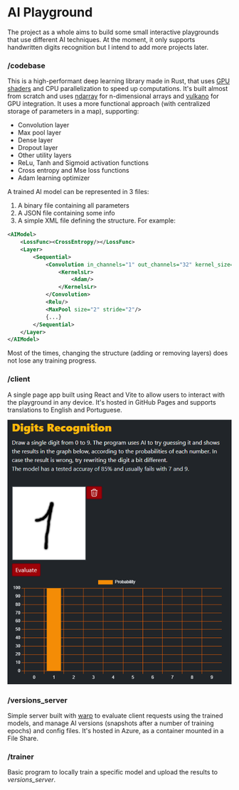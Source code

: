 # AI Playground

The project as a whole aims to build some small interactive playgrounds that use different AI techniques. At the moment,
it only supports handwritten digits recognition but I intend to add more projects later.

### /codebase

This is a high-performant deep learning library made in Rust, that
uses [GPU shaders](https://github.com/cau777/ai_playground/tree/master/codebase/src/gpu/shaders) and CPU parallelization
to speed up computations. It's built almost from scratch and uses [ndarray](https://github.com/rust-ndarray/ndarray) for
n-dimensional arrays and [vulkano](https://github.com/vulkano-rs/vulkano) for GPU integration. It uses a more functional
approach (with centralized storage of parameters in a map), supporting:

* Convolution layer
* Max pool layer
* Dense layer
* Dropout layer
* Other utility layers
* ReLu, Tanh and Sigmoid activation functions
* Cross entropy and Mse loss functions
* Adam learning optimizer

A trained AI model can be represented in 3 files:
1) A binary file containing all parameters
2) A JSON file containing some info
3) A simple XML file defining the structure. For example:

```xml
<AIModel>
    <LossFunc><CrossEntropy/></LossFunc>
    <Layer>
        <Sequential>
            <Convolution in_channels="1" out_channels="32" kernel_size="5" stride="1" padding="2">
                <KernelsLr>
                    <Adam/>
                </KernelsLr>
            </Convolution>
            <Relu/>
            <MaxPool size="2" stride="2"/>
            {...}
        </Sequential>
    </Layer>
</AIModel>
```

Most of the times, changing the structure (adding or removing layers) does not lose any training progress.

### /client

A single page app built using React and Vite to allow users to interact with the playground in any device. It's hosted
in GitHub Pages and supports translations to English and Portuguese.

![Digit recognition page](https://github.com/cau777/ai_playground/blob/master/screenshots/digits_page.png)

### /versions_server

Simple server built with [warp](https://github.com/seanmonstar/warp) to evaluate client requests using the trained
models, and manage AI versions (snapshots after a number of training epochs) and config files. It's hosted in Azure,
as a container mounted in a File Share.

### /trainer
Basic program to locally train a specific model and upload the results to *versions_server*.
